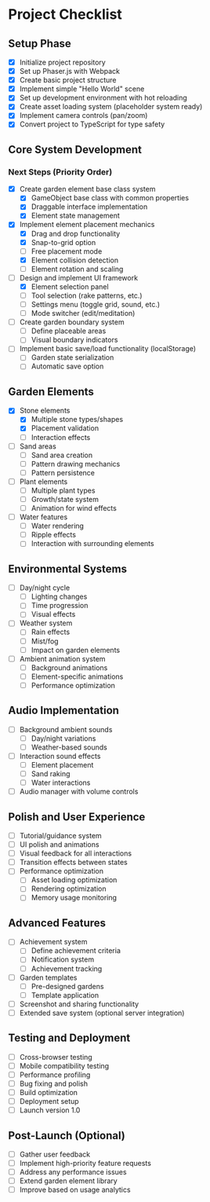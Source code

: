 # Project Checklist

## Setup Phase

- [x] Initialize project repository
- [x] Set up Phaser.js with Webpack
- [x] Create basic project structure
- [x] Implement simple "Hello World" scene
- [x] Set up development environment with hot reloading
- [x] Create asset loading system (placeholder system ready)
- [x] Implement camera controls (pan/zoom)
- [x] Convert project to TypeScript for type safety

## Core System Development

### Next Steps (Priority Order)
- [x] Create garden element base class system
  - [x] GameObject base class with common properties
  - [x] Draggable interface implementation
  - [x] Element state management
- [x] Implement element placement mechanics
  - [x] Drag and drop functionality
  - [x] Snap-to-grid option
  - [ ] Free placement mode
  - [x] Element collision detection
  - [ ] Element rotation and scaling
- [ ] Design and implement UI framework
  - [x] Element selection panel
  - [ ] Tool selection (rake patterns, etc.)
  - [ ] Settings menu (toggle grid, sound, etc.)
  - [ ] Mode switcher (edit/meditation)
- [ ] Create garden boundary system
  - [ ] Define placeable areas
  - [ ] Visual boundary indicators
- [ ] Implement basic save/load functionality (localStorage)
  - [ ] Garden state serialization
  - [ ] Automatic save option

## Garden Elements

- [x] Stone elements
  - [x] Multiple stone types/shapes
  - [x] Placement validation
  - [ ] Interaction effects
- [ ] Sand areas
  - [ ] Sand area creation
  - [ ] Pattern drawing mechanics
  - [ ] Pattern persistence
- [ ] Plant elements
  - [ ] Multiple plant types
  - [ ] Growth/state system
  - [ ] Animation for wind effects
- [ ] Water features
  - [ ] Water rendering
  - [ ] Ripple effects
  - [ ] Interaction with surrounding elements

## Environmental Systems

- [ ] Day/night cycle
  - [ ] Lighting changes
  - [ ] Time progression
  - [ ] Visual effects
- [ ] Weather system
  - [ ] Rain effects
  - [ ] Mist/fog
  - [ ] Impact on garden elements
- [ ] Ambient animation system
  - [ ] Background animations
  - [ ] Element-specific animations
  - [ ] Performance optimization

## Audio Implementation

- [ ] Background ambient sounds
  - [ ] Day/night variations
  - [ ] Weather-based sounds
- [ ] Interaction sound effects
  - [ ] Element placement
  - [ ] Sand raking
  - [ ] Water interactions
- [ ] Audio manager with volume controls

## Polish and User Experience

- [ ] Tutorial/guidance system
- [ ] UI polish and animations
- [ ] Visual feedback for all interactions
- [ ] Transition effects between states
- [ ] Performance optimization
  - [ ] Asset loading optimization
  - [ ] Rendering optimization
  - [ ] Memory usage monitoring

## Advanced Features

- [ ] Achievement system
  - [ ] Define achievement criteria
  - [ ] Notification system
  - [ ] Achievement tracking
- [ ] Garden templates
  - [ ] Pre-designed gardens
  - [ ] Template application
- [ ] Screenshot and sharing functionality
- [ ] Extended save system (optional server integration)

## Testing and Deployment

- [ ] Cross-browser testing
- [ ] Mobile compatibility testing
- [ ] Performance profiling
- [ ] Bug fixing and polish
- [ ] Build optimization
- [ ] Deployment setup
- [ ] Launch version 1.0

## Post-Launch (Optional)

- [ ] Gather user feedback
- [ ] Implement high-priority feature requests
- [ ] Address any performance issues
- [ ] Extend garden element library
- [ ] Improve based on usage analytics
